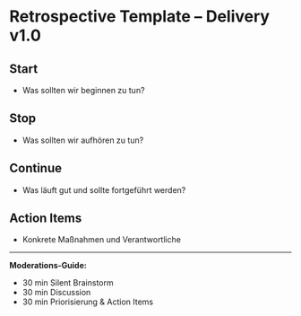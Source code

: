 # Retrospective Template – Delivery v1.0

## Start
- Was sollten wir beginnen zu tun?

## Stop
- Was sollten wir aufhören zu tun?

## Continue
- Was läuft gut und sollte fortgeführt werden?

## Action Items
- Konkrete Maßnahmen und Verantwortliche

---

**Moderations-Guide:**
- 30 min Silent Brainstorm
- 30 min Discussion
- 30 min Priorisierung & Action Items
